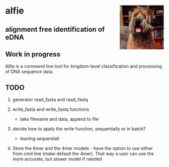 # alfie <img src="data/alfie.jpeg" height="140" align="right" alt="Alfie"/>

## alignment free identification of eDNA

## Work in progress

Alfie is a command line tool for kingdom-level classification and processing of DNA sequence data.


## TODO
1. generator read_fasta and read_fastq

2. write_fasta and write_fastq functions
	- take filename and data, append to file

3. decide how to apply the write function, sequentially or in batch?
	- leaning sequentiall



4. Store the 6mer and the 4mer models - have the option to use either from cmd line (make default the 4mer). That way a user can use the more accurate, but slower model if needed